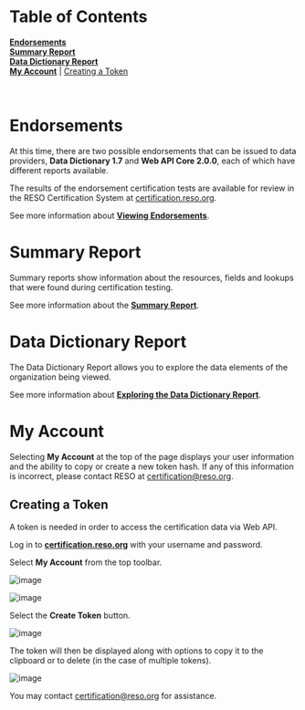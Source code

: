 # Table of Contents

**[Endorsements](#endorsements)**<br />
**[Summary Report](#summary-report)**<br />
**[Data Dictionary Report](#data-dictionary-report)**<br />
**[My Account](#my-account)** | [Creating a Token](#creating-a-token)

<br />

# Endorsements
At this time, there are two possible endorsements that can be issued to data providers, **Data Dictionary 1.7** and **Web API Core 2.0.0**, each of which have different reports available.

The results of the endorsement certification tests are available for review in the RESO Certification System at [certification.reso.org](certification.reso.org).

See more information about **[Viewing Endorsements](https://certification-help.reso.org/#endorsements)**.

# Summary Report
Summary reports show information about the resources, fields and lookups that were found during certification testing.

See more information about the **[Summary Report](https://certification-help.reso.org/#summary-report)**.

# Data Dictionary Report
The Data Dictionary Report allows you to explore the data elements of the organization being viewed.

See more information about **[Exploring the Data Dictionary Report](https://certification-help.reso.org/#exploring-the-data)**.

# My Account
Selecting **My Account** at the top of the page displays your user information and the ability to copy or create a new token hash. If any of this information is incorrect, please contact RESO at certification@reso.org.

## Creating a Token
A token is needed in order to access the certification data via Web API.

Log in to **[certification.reso.org](https://certification.reso.org)** with your username and password.

Select **My Account** from the top toolbar.

![image](https://user-images.githubusercontent.com/88680702/164083135-6c835013-5ca4-4e23-a884-118c9739eb2a.png)

![image](https://user-images.githubusercontent.com/88680702/164082840-d13c0210-d33a-41b8-b49c-3a91801babfd.png)

Select the **Create Token** button.

![image](https://user-images.githubusercontent.com/88680702/164082516-7fcbef75-49d3-49c8-8bd3-1158535a4122.png)

The token will then be displayed along with options to copy it to the clipboard or to delete (in the case of multiple tokens).

![image](https://user-images.githubusercontent.com/88680702/164089795-39ccf57c-b6d6-405f-be4c-0b19cb7a22c0.png)

You may contact certification@reso.org for assistance.
